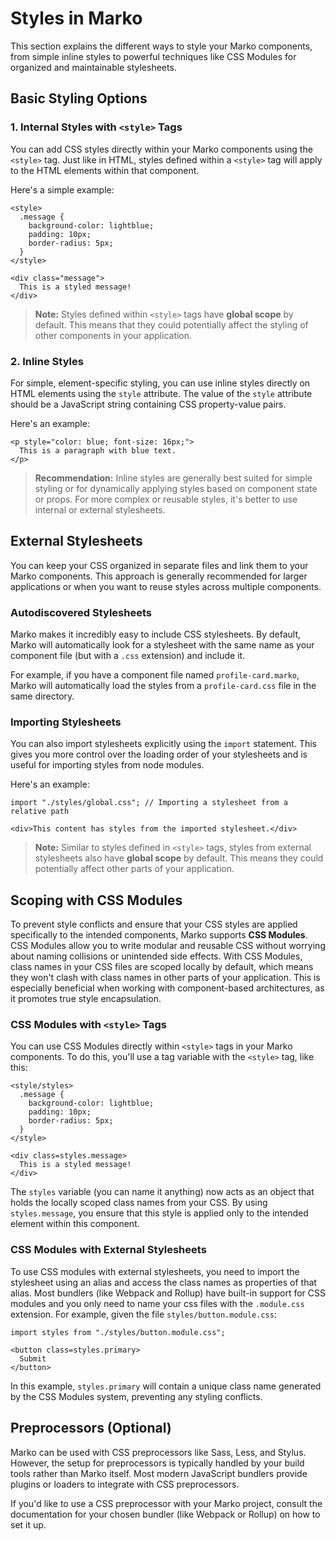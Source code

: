 # Styles in Marko

This section explains the different ways to style your Marko components, from simple inline styles to powerful techniques like CSS Modules for organized and maintainable stylesheets.

## Basic Styling Options

### 1. Internal Styles with `<style>` Tags

You can add CSS styles directly within your Marko components using the `<style>` tag. Just like in HTML, styles defined within a `<style>` tag will apply to the HTML elements within that component.

Here's a simple example:

```marko
<style>
  .message {
    background-color: lightblue;
    padding: 10px;
    border-radius: 5px;
  }
</style>

<div class="message">
  This is a styled message!
</div>
```

> **Note:** Styles defined within `<style>` tags have **global scope** by default. This means that they could potentially affect the styling of other components in your application.

### 2. Inline Styles

For simple, element-specific styling, you can use inline styles directly on HTML elements using the `style` attribute. The value of the `style` attribute should be a JavaScript string containing CSS property-value pairs.

Here's an example:

```marko
<p style="color: blue; font-size: 16px;">
  This is a paragraph with blue text.
</p>
```

> **Recommendation:** Inline styles are generally best suited for simple styling or for dynamically applying styles based on component state or props. For more complex or reusable styles, it's better to use internal or external stylesheets.

## External Stylesheets

You can keep your CSS organized in separate files and link them to your Marko components. This approach is generally recommended for larger applications or when you want to reuse styles across multiple components.

### Autodiscovered Stylesheets

Marko makes it incredibly easy to include CSS stylesheets. By default, Marko will automatically look for a stylesheet with the same name as your component file (but with a `.css` extension) and include it.

For example, if you have a component file named `profile-card.marko`, Marko will automatically load the styles from a `profile-card.css` file in the same directory.

### Importing Stylesheets

You can also import stylesheets explicitly using the `import` statement. This gives you more control over the loading order of your stylesheets and is useful for importing styles from node modules.

Here's an example:

```marko
import "./styles/global.css"; // Importing a stylesheet from a relative path

<div>This content has styles from the imported stylesheet.</div>
```

> **Note:** Similar to styles defined in `<style>` tags, styles from external stylesheets also have **global scope** by default. This means they could potentially affect other parts of your application.

## Scoping with CSS Modules

To prevent style conflicts and ensure that your CSS styles are applied specifically to the intended components, Marko supports **CSS Modules**. CSS Modules allow you to write modular and reusable CSS without worrying about naming collisions or unintended side effects. With CSS Modules, class names in your CSS files are scoped locally by default, which means they won't clash with class names in other parts of your application. This is especially beneficial when working with component-based architectures, as it promotes true style encapsulation.

### CSS Modules with `<style>` Tags

You can use CSS Modules directly within `<style>` tags in your Marko components. To do this, you'll use a tag variable with the `<style>` tag, like this:

```marko
<style/styles>
  .message {
    background-color: lightblue;
    padding: 10px;
    border-radius: 5px;
  }
</style>

<div class=styles.message>
  This is a styled message!
</div>
```

The `styles` variable (you can name it anything) now acts as an object that holds the locally scoped class names from your CSS. By using `styles.message`, you ensure that this style is applied only to the intended element within this component.

### CSS Modules with External Stylesheets

To use CSS modules with external stylesheets, you need to import the stylesheet using an alias and access the class names as properties of that alias. Most bundlers (like Webpack and Rollup) have built-in support for CSS modules and you only need to name your css files with the `.module.css` extension. For example, given the file `styles/button.module.css`:

```marko
import styles from "./styles/button.module.css";

<button class=styles.primary>
  Submit
</button>
```

In this example, `styles.primary` will contain a unique class name generated by the CSS Modules system, preventing any styling conflicts.

## Preprocessors (Optional)

Marko can be used with CSS preprocessors like Sass, Less, and Stylus. However, the setup for preprocessors is typically handled by your build tools rather than Marko itself. Most modern JavaScript bundlers provide plugins or loaders to integrate with CSS preprocessors.

If you'd like to use a CSS preprocessor with your Marko project, consult the documentation for your chosen bundler (like Webpack or Rollup) on how to set it up.
